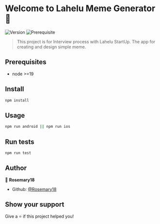 # Welcome to Lahelu Meme Generator 👋
![Version](https://img.shields.io/badge/version-1.0.0-blue.svg?cacheSeconds=2592000)
![Prerequisite](https://img.shields.io/badge/node-%3E%3D19-blue.svg)

> This project is for Interview process with Lahelu StartUp. The app for creating and design simple meme.

## Prerequisites

- node >=19

## Install

```sh
npm install
```

## Usage

```sh
npm run android || npm run ios
```

## Run tests

```sh
npm run test
```

## Author

👤 **Rosemary18**

* Github: [@Rosemary18](https://github.com/Rosemary18)

## Show your support

Give a ⭐️ if this project helped you!
